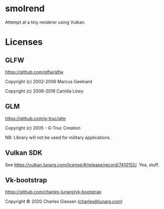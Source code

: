 # smolrend

Attempt at a tiny renderer using Vulkan.

# Licenses

## GLFW

https://github.com/glfw/glfw

Copyright (c) 2002-2006 Marcus Geelnard

Copyright (c) 2006-2019 Camilla Löwy

## GLM

https://github.com/g-truc/glm

Copyright (c) 2005 - G-Truc Creation

NB: Library will not be used for military applications.

## Vulkan SDK

See https://vulkan.lunarg.com/license/#/release/record/7410152/. Yea, stuff.

## Vk-bootstrap

https://github.com/charles-lunarg/vk-bootstrap

Copyright © 2020 Charles Giessen (charles@lunarg.com)
